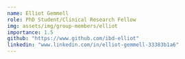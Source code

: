 ```yaml
---
name: Elliot Gemmell
role: PhD Student/Clinical Research Fellow
img: assets/img/group-members/elliot
importance: 1.5
github: "https://www.github.com/ibd-elliot"
linkedin: "www.linkedin.com/in/elliot-gemmell-33383b1a6"
---
```

